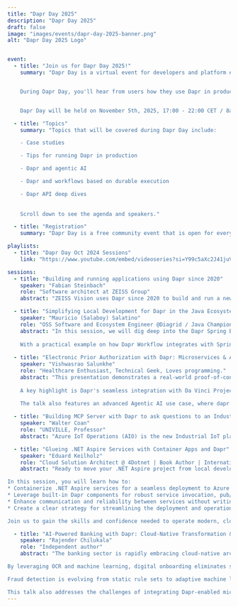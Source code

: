 ```yaml
---
title: "Dapr Day 2025"
description: "Dapr Day 2025"
draft: false
image: "images/events/dapr-day-2025-banner.png"
alt: "Dapr Day 2025 Logo"


event:
  - title: "Join us for Dapr Day 2025!"
    summary: "Dapr Day is a virtual event for developers and platform engineers to learn about Dapr, the distributed application runtime, a graduated CNCF project used by many organizations to build secure and reliable microservices and agentic AI systems.


    During Dapr Day, you'll hear from users how they use Dapr in production and learn from subject matter experts and maintainers how to use the latest Dapr features.


    Dapr Day will be held on November 5th, 2025, 17:00 - 22:00 CET / 8am - 1pm PST."

  - title: "Topics"
    summary: "Topics that will be covered during Dapr Day include:

    - Case studies

    - Tips for running Dapr in production

    - Dapr and agentic AI

    - Dapr and workflows based on durable execution

    - Dapr API deep dives
    
    
    Scroll down to see the agenda and speakers."

  - title: "Registration"
    summary: "Dapr Day is a free community event that is open for everyone. Register using the form below."

playlists:
  - title: "Dapr Day Oct 2024 Sessions"
    link: "https://www.youtube.com/embed/videoseries?si=Y99c5aXc2J41juVo&amp;list=PLcip_LgkYwzsFZ65fIzeOmJBQHwcPQ_gE"

sessions:
  - title: "Building and running applications using Dapr since 2020"
    speaker: "Fabian Steinbach"
    role: "Software architect at ZEISS Group"
    abstract: "ZEISS Vision uses Dapr since 2020 to build and run a new cloud native order fulfillment system. 5 years later it is time to reflect on the journey. What kind of challenges have we faced and what are the learnings? What building blocks are we using and what have we learned using them. As we look ahead to the future of Dapr, we need to identify the key building blocks we want to use to support our continued journey."

  - title: "Simplifying Local Development for Dapr in the Java Ecosystem"
    speaker: "Mauricio (Salaboy) Salatino"
    role: "OSS Software and Ecosystem Engineer @Diagrid / Java Champion / Cloud Native Ambassador" 
    abstract: "In this session, we will dig deep into the Dapr Spring Boot and Quarkus integration, highlighting the importance of simplifying the developer experience when targeting specific communities that are tied to a particular set of tools and frameworks. We will be looking at practical examples on the Java SDK including the gaps and missing bits that are still on the roadmap.
    
    With a practical example on how Dapr Workflow integrates with Spring AI, this session is designed to give Java developers an overview about how they can start using Dapr with their Spring Boot and Quarkus applications."
  
  - title: "Electronic Prior Authorization with Dapr: Microservices & Agentic AI PoC for the Healthcare Industry"
    speaker: "Vishwasrao Salunkhe"
    role: "Healthcare Enthusiast, Technical Geek, Loves programming."
    abstract: "This presentation demonstrates a real-world proof-of-concept for an electronic prior authorization (e-PA) workflow, built with the dapr. The solution uses microservices for different e-PA stages, leveraging dapr's Pub/Sub and State Management building blocks for orchestration and state persistence. 
    
    A key highlight is Dapr's seamless integration with Da Vinci Project standards—specifically, the Coverage Requirements Discovery (CRD), Documentation Templates and Rules (DTR), and Prior Authorization Support (PAS) implementation guides via CDS Hooks technology. This approach directly aligns with the CMS HTI-4 Rule (CMS-0057-F) to improve e-PA processes.
    
    The talk also features an advanced Agentic AI use case, where dapr agents automate decision-making. Attendees will learn how to use multiple dapr building blocks to create a scalable, standards-compliant solution for complex healthcare workflows, providing a valuable blueprint for developing future-proof applications."

  - title: "Building MCP Server with Dapr to ask questions to an Industrial device with Azure IoT Operations"
    speaker: "Walter Coan"
    role: "UNIVILLE, Professor"
    abstract: "Azure IoT Operations (AIO) is the new Industrial IoT platform from Microsoft Azure, and it's using Dapr as the default way to develop new modules to publish into the AIO Kubernetes device. This presentation will demonstrate how to use the Dapr Runtime to build an MCP Server, publish it to a Kubernetes cluster running Azure IoT Operations, and query real-state data from an integrated industrial device over the OPC UA protocol."

  - title: "Glueing .NET Aspire Services with Container Apps and Dapr"
    speaker: "Eduard Keilholz"
    role: "Cloud Solution Architect @ 4Dotnet | Book Author | International Conference Speaker | Founder of https://spreaview.com"
    abstract: "Ready to move your .NET Aspire project from local development to a production-ready cloud environment? This session provides a practical roadmap for deploying multi-service .NET solutions using Azure Container Apps and Dapr, tackling the common challenges of scaling, inter-service communication, and resilience.

In this session, you will learn how to:
* Containerize .NET Aspire services for a seamless deployment to Azure Container Apps.
* Leverage built-in Dapr components for robust service invocation, pub/sub messaging, and state management.
* Enhance communication and reliability between services without writing complex, boilerplate code.
* Create a clear strategy for streamlining the deployment and operation of your applications on Azure.

Join us to gain the skills and confidence needed to operate modern, cloud-native .NET solutions in production. This session is essential for developers and architects looking to simplify their service landscape and accelerate their deployment pipeline."

  - title: "AI-Powered Banking with Dapr: Cloud-Native Transformation & Fraud Detection"
    speaker: "Rajender Chilukala"
    role: "Independent author"
    abstract: "The banking sector is rapidly embracing cloud-native architectures and intelligent automation to compete with agile fintech innovators. This session explores how Dapr can accelerate digital transformation across three key domains: AI-driven customer onboarding, scalable core banking systems, and real-time fraud detection.

By leveraging OCR and machine learning, digital onboarding eliminates slow, paper-based account opening, while biometric verification ensures both speed and security. Dapr’s distributed application runtime enables modular, event-driven architectures that overcome the rigidity of legacy monoliths, supporting containerized deployments, resilient service-to-service communication, and API-first integration. This shift unlocks continuous operations and seamless scaling for core banking workloads.

Fraud detection is evolving from static rule sets to adaptive machine learning models that continuously learn from transaction streams. Coupled with Dapr’s support for pub/sub messaging and event-driven pipelines, financial institutions can process high-volume, low-latency data to identify anomalies in real time.

This talk also addresses the challenges of integrating Dapr-enabled microservices with established mainframes, meeting diverse regulatory demands, and ensuring data protection. Attendees will gain practical insights into how Dapr empowers banks to deliver elastic scalability, secure customer experiences, and future-ready architectures turning compliance and innovation into complementary forces."
---
```

